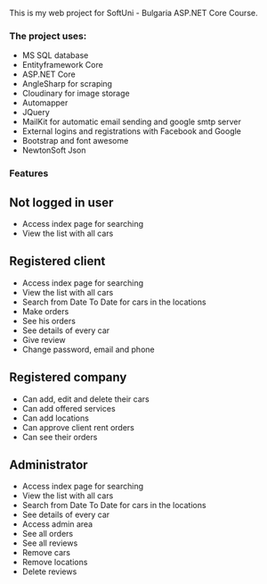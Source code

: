 This is my web project for SoftUni - Bulgaria ASP.NET Core Course.

### The project uses:
- MS SQL database
- Entityframework Core
- ASP.NET Core
- AngleSharp for scraping
- Cloudinary for image storage
- Automapper
- JQuery
- MailKit for automatic email sending and google smtp server
- External logins and registrations with Facebook and Google
- Bootstrap and font awesome
- NewtonSoft Json

### Features
## Not logged in user
- Access index page for searching
- View the list with all cars
## Registered client
- Access index page for searching
- View the list with all cars
- Search from Date To Date for cars in the locations
- Make orders
- See his orders
- See details of every car
- Give review
- Change password, email and phone

## Registered company
- Can add, edit and delete their cars
- Can add offered services
- Can add locations
- Can approve client rent orders
- Can see their orders

## Administrator
- Access index page for searching
- View the list with all cars
- Search from Date To Date for cars in the locations
- See details of every car
- Access admin area
- See all orders
- See all reviews
- Remove cars
- Remove locations
- Delete reviews
